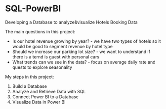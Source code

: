 # SQL-PowerBI
Developing a Database to analyze&amp;visualize Hotels Booking Data

The main questions in this project:
- Is our hotel revenue growing by year? - we have two types of hotels so it would be good to segment revenue by hotel type
- Should we increase our parking lot size? - we want to understand  if there is a ternd is guest with personal cars
- What trends can we see in the data? - focus on average daily rate and quests to explore seasonality


My steps in this project:
1. Build a Database
2. Analyze and Retrieve Data with SQL
3. Connect Power BI to a Database
4. Visualize Data in Power BI
